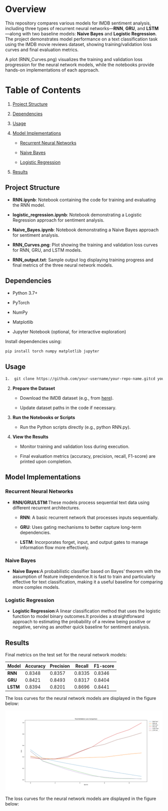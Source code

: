 Overview
========

This repository compares various models for IMDB sentiment analysis, including three types of recurrent neural networks—**RNN**, **GRU**, and **LSTM**—along with two baseline models: **Naive Bayes** and **Logistic Regression**. The project demonstrates model performance on a text classification task using the IMDB movie reviews dataset, showing training/validation loss curves and final evaluation metrics.

A plot (RNN\_Curves.png) visualizes the training and validation loss progression for the neural network models, while the notebooks provide hands-on implementations of each approach.

Table of Contents
=================

1.  [Project Structure](#project-structure)
    
2.  [Dependencies](#dependencies)
    
3.  [Usage](#usage)
    
4.  [Model Implementations](#model-implementations)
    
    *   [Recurrent Neural Networks](#recurrent-neural-networks)
        
    *   [Naive Bayes](#naive-bayes)
        
    *   [Logistic Regression](#logistic-regression)
        
5.  [Results](#results)
    

Project Structure
-----------------

*   **RNN.ipynb**: Notebook containing the code for training and evaluating the RNN model.
    
*   **logistic\_regression.ipynb**: Notebook demonstrating a Logistic Regression approach for sentiment analysis.
    
*   **Naive\_Bayes.ipynb**: Notebook demonstrating a Naive Bayes approach for sentiment analysis.
    
*   **RNN\_Curves.png**: Plot showing the training and validation loss curves for RNN, GRU, and LSTM models.
    
*   **RNN\_output.txt**: Sample output log displaying training progress and final metrics of the three neural network models.
    

Dependencies
------------

*   Python 3.7+
    
*   PyTorch
    
*   NumPy
    
*   Matplotlib
    
*   Jupyter Notebook (optional, for interactive exploration)
    

Install dependencies using:
```bash
pip install torch numpy matplotlib jupyter
```
Usage
-----
```bash
1.  git clone https://github.com/your-username/your-repo-name.gitcd your-repo-name
```
2.  **Prepare the Dataset**
    
    *   Download the IMDB dataset (e.g., from [here](https://ai.stanford.edu/~amaas/data/sentiment/)).
        
    *   Update dataset paths in the code if necessary.
        
3.  **Run the Notebooks or Scripts**
    
    *   Run the Python scripts directly (e.g., python RNN.py).
        
4.  **View the Results**
    
    *   Monitor training and validation loss during execution.
        
    *   Final evaluation metrics (accuracy, precision, recall, F1-score) are printed upon completion.
        

Model Implementations
---------------------

### Recurrent Neural Networks

*   **RNN/GRU/LSTM**:These models process sequential text data using different recurrent architectures.
    
    *   **RNN**: A basic recurrent network that processes inputs sequentially.
        
    *   **GRU**: Uses gating mechanisms to better capture long-term dependencies.
        
    *   **LSTM**: Incorporates forget, input, and output gates to manage information flow more effectively.
        

### Naive Bayes

*   **Naive Bayes**:A probabilistic classifier based on Bayes’ theorem with the assumption of feature independence.It is fast to train and particularly effective for text classification, making it a useful baseline for comparing more complex models.
    

### Logistic Regression

*   **Logistic Regression**:A linear classification method that uses the logistic function to model binary outcomes.It provides a straightforward approach to estimating the probability of a review being positive or negative, serving as another quick baseline for sentiment analysis.
    

Results
-------

Final metrics on the test set for the neural network models:

| Model  | Accuracy | Precision | Recall  | F1-score |
|--------|----------|-----------|---------|----------|
| **RNN**  | 0.8348   | 0.8357    | 0.8335  | 0.8346   |
| **GRU**  | 0.8421   | 0.8493    | 0.8317  | 0.8404   |
| **LSTM** | 0.8394   | 0.8201    | 0.8696  | 0.8441   |

The loss curves for the neural network models are displayed in the figure below:

![Train/Validation Loss Comparison](RNN_Curves.png)


The loss curves for the neural network models are displayed in the figure below:
